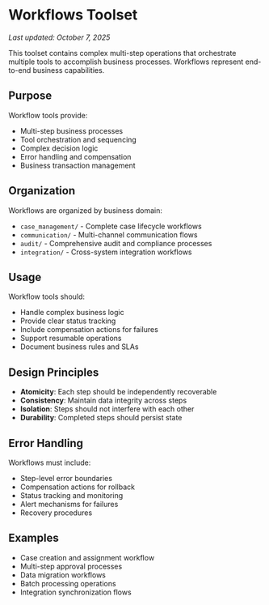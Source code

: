 # Workflows Toolset

*Last updated: October 7, 2025*

This toolset contains complex multi-step operations that orchestrate multiple tools to accomplish business processes. Workflows represent end-to-end business capabilities.

## Purpose

Workflow tools provide:
- Multi-step business processes
- Tool orchestration and sequencing
- Complex decision logic
- Error handling and compensation
- Business transaction management

## Organization

Workflows are organized by business domain:
- `case_management/` - Complete case lifecycle workflows
- `communication/` - Multi-channel communication flows
- `audit/` - Comprehensive audit and compliance processes
- `integration/` - Cross-system integration workflows

## Usage

Workflow tools should:
- Handle complex business logic
- Provide clear status tracking
- Include compensation actions for failures
- Support resumable operations
- Document business rules and SLAs

## Design Principles

- **Atomicity**: Each step should be independently recoverable
- **Consistency**: Maintain data integrity across steps
- **Isolation**: Steps should not interfere with each other
- **Durability**: Completed steps should persist state

## Error Handling

Workflows must include:
- Step-level error boundaries
- Compensation actions for rollback
- Status tracking and monitoring
- Alert mechanisms for failures
- Recovery procedures

## Examples

- Case creation and assignment workflow
- Multi-step approval processes
- Data migration workflows
- Batch processing operations
- Integration synchronization flows